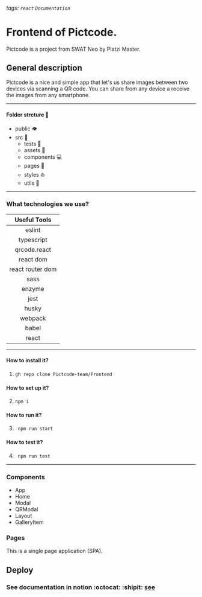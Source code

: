 ###### tags: `react` `Documentation`
# Frontend of Pictcode.
Pictcode is a project from SWAT Neo by Platzi Master.

## General description
Pictcode is a nice and simple app that let's us share images between two devices via scanning a QR code. You can share from any device a receive the images from any smartphone.

---
#### Folder strcture :construction: 
- public :eye: 
- src :file_folder: 
  - tests :arrows_counterclockwise: 
  - assets :baggage_claim: 
  - components :computer: 
  - pages :page_facing_up: 
  - styles :sailboat: 
  - utils :100: 
--- 
### What technologies we use?


|   Useful Tools   |
|:----------------:|
|      eslint      |
|    typescript    |
|   qrcode.react   |
|    react dom     |
| react router dom |
|       sass       |
|      enzyme      |
|       jest       |
|      husky       |
|     webpack      |
|      babel       |
|      react       |

--- 
#### How to install it?
1. ``` gh repo clone Pictcode-team/Frontend ```
#### How to set up it?
2. ``` npm i ```
#### How to run it?
3. ``` npm run start```
#### How to test it?
4. ``` npm run test```

--- 
### Components
- App
- Home
- Modal
- QRModal
- Layout
- GalleryItem


### Pages
This is a single page application (SPA).

## Deploy 


### See documentation in notion :octocat: :shipit: [see](https://www.notion.so/Pictcode-c3f90b45e73946d1854f379c3da2bfeb) 
